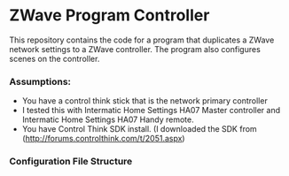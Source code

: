 ZWave Program Controller
========================

This repository contains the code for a program that duplicates a ZWave network settings to a ZWave controller. The program also configures scenes on the controller.

### Assumptions:
*  You have a control think stick that is the network primary controller
* I tested this with Intermatic Home Settings HA07 Master controller and Intermatic Home Settings HA07 Handy remote.
* You have Control Think SDK install. (I downloaded the SDK from (http://forums.controlthink.com/t/2051.aspx)


### Configuration File Structure
